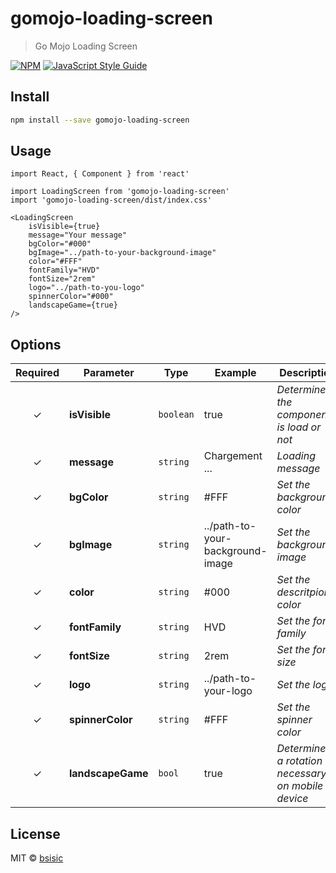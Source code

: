 # gomojo-loading-screen

> Go Mojo Loading Screen

[![NPM](https://img.shields.io/npm/v/gomojo-loading-screen.svg)](https://www.npmjs.com/package/gomojo-loading-screen) [![JavaScript Style Guide](https://img.shields.io/badge/code_style-standard-brightgreen.svg)](https://standardjs.com)

## Install

```bash
npm install --save gomojo-loading-screen
```

## Usage

```tsx
import React, { Component } from 'react'

import LoadingScreen from 'gomojo-loading-screen'
import 'gomojo-loading-screen/dist/index.css'

<LoadingScreen
	isVisible={true}
	message="Your message"
	bgColor="#000"
	bgImage="../path-to-your-background-image"
	color="#FFF"
	fontFamily="HVD"
	fontSize="2rem"
	logo="../path-to-you-logo"
	spinnerColor="#000"
	landscapeGame={true}
/>
```

## Options

| Required | Parameter         | Type      | Example                          | Description                                             |
| :------: | ----------------- | --------- | -------------------------------- | ------------------------------------------------------- |
| &#10003; | **isVisible**     | `boolean` | true                             | *Determine if the component is load or not*             |
| &#10003; | **message**       | `string`  | Chargement ...                   | *Loading message*                                       |
| &#10003; | **bgColor**       | `string`  | #FFF                             | *Set the background color*                              |
| &#10003; | **bgImage**       | `string`  | ../path-to-your-background-image | *Set the background image*                              |
| &#10003; | **color**         | `string`  | #000                             | *Set the descritpion's color*                           |
| &#10003; | **fontFamily**    | `string`  | HVD                              | *Set the font family*                                   |
| &#10003; | **fontSize**      | `string`  | 2rem                             | *Set the font size*                                     |
| &#10003; | **logo**          | `string`  | ../path-to-your-logo             | *Set the logo*                                          |
| &#10003; | **spinnerColor**  | `string`  | #FFF                             | *Set the spinner color*                                 |
| &#10003; | **landscapeGame** | `bool`    | true                             | *Determine if a rotation is necessary on mobile device* |

## License

MIT © [bsisic](https://github.com/bsisic)
